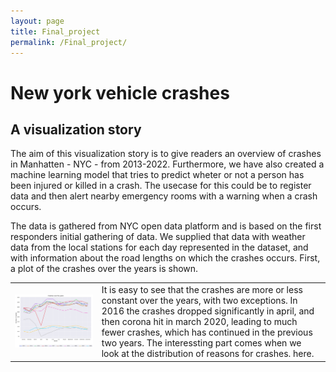 ```yaml
---
layout: page
title: Final_project
permalink: /Final_project/
---
```



# New york vehicle crashes
## A visualization story


 The aim of this visualization story is to give readers an overview of crashes in Manhatten - NYC - from 2013-2022. Furthermore, we have also created a machine learning model that tries to predict wheter or not a person has been injured or killed in a crash. The usecase for this could be to register data and then alert nearby emergency rooms with a warning when a crash occurs. 

 The data is gathered from NYC open data platform and is based on the first responders initial gathering of data. We supplied that data with weather data from the local stations for each day represented in the dataset, and with information about the road lengths on which the crashes occurs. First, a plot of the crashes over the years is shown.


|  | |
| --- | --- |
| ![Image description](/docs/assets/final/years.png) | It is easy to see that the crashes are more or less constant over the years, with two exceptions. In 2016 the crashes dropped significantly in april, and then corona hit in march 2020, leading to much fewer crashes, which has continued in the previous two years. The interessting part comes when we look at the distribution of reasons for crashes. here. |